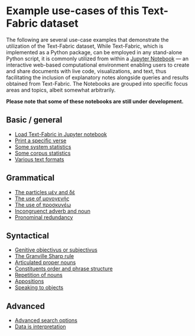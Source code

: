 # Example use-cases of this Text-Fabric dataset

The following are several use-case examples that demonstrate the utilization of the Text-Fabric dataset, While Text-Fabric, which is implemented as a Python package, can be employed in any stand-alone Python script, it is commonly utilized from within a [Jupyter Notebook](https://jupyter.org) — an interactive web-based computational environment enabling users to create and share documents with live code, visualizations, and text, thus facilitating the inclusion of explanatory notes alongside queries and results obtained from Text-Fabric. The Notebooks are grouped into specific focus areas and topics, albeit somewhat arbitrarily.

**Please note that some of these notebooks are still under development.**

## Basic / general

* [Load Text-Fabric in Jupyter notebook](https://nbviewer.org/github/tonyjurg/Nestle1904LFT/blob/main/tutorial/load_text_fabric.ipynb)
* [Print a specific verse](https://nbviewer.org/github/tonyjurg/Nestle1904LFT/blob/main/tutorial/print_verse.ipynb)
* [Some system statistics](https://nbviewer.org/github/tonyjurg/Nestle1904LFT/blob/main/tutorial/Some_system_statistics.ipynb)
* [Some corpus statistics](https://nbviewer.org/github/tonyjurg/Nestle1904LFT/blob/main/tutorial/Some_corpus_statistics.ipynb)
* [Various text formats](https://nbviewer.org/github/tonyjurg/Nestle1904LFT/blob/main/tutorial/various_text_formats.ipynb)

## Grammatical

* [The particles μέν and δέ](https://nbviewer.org/github/tonyjurg/Nestle1904LFT/blob/main/tutorial/particles_men_and_de.ipynb)
* [The use of μονογενής](https://nbviewer.org/github/tonyjurg/Nestle1904LFT/blob/main/tutorial/use_of_monogenes.ipynb)
* [The use of προσκυνέω](https://nbviewer.org/github/tonyjurg/Nestle1904LFT/blob/main/tutorial/use_of_proskyneo.ipynb)
* [Incongruenct adverb and noun](https://nbviewer.org/github/tonyjurg/Nestle1904LFT/blob/main/tutorial/incongruent_adverb_noun.ipynb)
* [Pronominal redundancy](https://nbviewer.org/github/tonyjurg/Nestle1904LFT/blob/main/tutorial/pronominal_redundancy.ipynb)

## Syntactical 

* [Genitive objectivus or subjectivus](https://nbviewer.org/github/tonyjurg/Nestle1904LFT/blob/main/tutorial/genitive_objectivus_or_subjectivus.ipynb)
* [The Granville Sharp rule](https://nbviewer.org/github/tonyjurg/Nestle1904LFT/blob/main/tutorial/Granville_Sharp_rule.ipynb)
* [Articulated proper nouns](https://nbviewer.org/github/tonyjurg/Nestle1904LFT/blob/main/tutorial/articulated_proper_nouns.ipynb)
* [Constituents order and phrase structure](https://nbviewer.org/github/tonyjurg/Nestle1904LFT/blob/main/tutorial/constituents_order_and_phrase_structure.ipynb)
* [Repetition of nouns](https://nbviewer.org/github/tonyjurg/Nestle1904LFT/blob/main/tutorial/repetition_of_nouns.ipynb)
* [Appositions](https://nbviewer.org/github/tonyjurg/Nestle1904LFT/blob/main/tutorial/appositions.ipynb)
* [Speaking to objects](https://nbviewer.org/github/tonyjurg/Nestle1904LFT/blob/main/tutorial/find_objects.ipynb)

## Advanced
  
* [Advanced search options](https://nbviewer.org/github/tonyjurg/Nestle1904LFT/blob/main/tutorial/advanced_search_options.ipynb)
* [Data is interpretation](https://nbviewer.org/github/tonyjurg/Nestle1904LFT/blob/main/tutorial/interpretation.ipynb)
